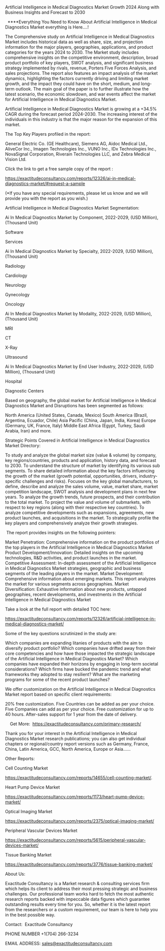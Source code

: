 Artificial Intelligence in Medical Diagnostics Market Growth 2024 Along with Business Insights and Forecast to 2030

  ****Everything You Need to Know About Artificial Intelligence in Medical Diagnostics Market everything is Here....!

The Comprehensive study on Artificial Intelligence in Medical Diagnostics Market includes historical data as well as share, size, and projection information for the major players, geographies, applications, and product categories for the years 2024 to 2030. The Market study includes comprehensive insights on the competitive environment, description, broad product portfolio of key players, SWOT analysis, and significant business strategy implemented by rivals, revenue, Porters Five Forces Analysis, and sales projections. The report also features an impact analysis of the market dynamics, highlighting the factors currently driving and limiting market growth, and the impact they could have on the short, medium, and long-term outlook. The main goal of the paper is to further illustrate how the latest scenario, the economic slowdown, and war events affect the market for Artificial Intelligence in Medical Diagnostics Market.

Artificial Intelligence in Medical Diagnostics Market is growing at a +34.5% CAGR during the forecast period 2024-2030. The increasing interest of the individuals in this industry is that the major reason for the expansion of this market.

The Top Key Players profiled in the report: 

General Electric Co. (GE Healthcare), Siemens AG, Aidoc Medical Ltd., AliveCor Inc., Imagen Technologies Inc., VUNO Inc., IDx Technologies Inc., NovaSignal Corporation, Riverain Technologies LLC, and Zebra Medical Vision Ltd.

Click the link to get a free sample copy of the report :

https://exactitudeconsultancy.com/reports/12326/ai-in-medical-diagnostics-market/#request-a-sample

(*If you have any special requirements, please let us know and we will provide you with the report as you wish.)

Artificial Intelligence in Medical Diagnostics Market Segmentation:

Ai In Medical Diagnostics Market by Component, 2022-2029, (USD Million), (Thousand Unit)

Software

Services

Ai In Medical Diagnostics Market by Specialty, 2022-2029, (USD Million), (Thousand Unit)

Radiology

Cardiology

Neurology

Gynecology

Oncology

Ai In Medical Diagnostics Market by Modality, 2022-2029, (USD Million), (Thousand Unit)

MRI

CT

X-Ray

Ultrasound

Ai In Medical Diagnostics Market by End User Industry, 2022-2029, (USD Million), (Thousand Unit)

Hospital

Diagnostic Centers

Based on geography, the global market for Artificial Intelligence in Medical Diagnostics Market and Disruptions has been segmented as follows:

North America (United States, Canada, Mexico)
South America (Brazil, Argentina, Ecuador, Chile)
Asia Pacific (China, Japan, India, Korea)
Europe (Germany, UK, France, Italy)
Middle East Africa (Egypt, Turkey, Saudi Arabia, Iran) and more.

Strategic Points Covered in Artificial Intelligence in Medical Diagnostics Market Directory:

To study and analyze the global market size (value & volume) by company, key regions/countries, products and application, history data, and forecast to 2030.
To understand the structure of market by identifying its various sub segments.
To share detailed information about the key factors influencing the growth of the market (growth potential, opportunities, drivers, industry-specific challenges and risks).
Focuses on the key global manufacturers, to define, describe and analyze the sales volume, value, market share, market competition landscape, SWOT analysis and development plans in next few years.
To analyze the growth trends, future prospects, and their contribution to the total market.
To project the value and volume of submarkets, with respect to key regions (along with their respective key countries).
To analyze competitive developments such as expansions, agreements, new product launches, and acquisitions in the market.
To strategically profile the key players and comprehensively analyze their growth strategies.

 The report provides insights on the following pointers:

Market Penetration: Comprehensive information on the product portfolios of the top players in the Artificial Intelligence in Medical Diagnostics Market
Product Development/Innovation: Detailed insights on the upcoming technologies, R&D activities, and product launches in the market.
Competitive Assessment: In-depth assessment of the Artificial Intelligence in Medical Diagnostics Market strategies, geographic and business segments of the leading players in the market.
Market Development: Comprehensive information about emerging markets. This report analyzes the market for various segments across geographies.
Market Diversification: Exhaustive information about new products, untapped geographies, recent developments, and investments in the Artificial Intelligence in Medical Diagnostics Market

Take a look at the full report with detailed TOC here:

https://exactitudeconsultancy.com/reports/12326/artificial-intelligence-in-medical-diagnostics-market/

Some of the key questions scrutinized in the study are:

Which companies are expanding litanies of products with the aim to diversify product portfolio?
Which companies have drifted away from their core competencies and how have those impacted the strategic landscape of the Artificial Intelligence in Medical Diagnostics Market?
Which companies have expanded their horizons by engaging in long-term societal considerations?
Which firms have bucked the pandemic trend and what frameworks they adopted to stay resilient?
What are the marketing programs for some of the recent product launches?

We offer customization on the Artificial Intelligence in Medical Diagnostics Market report based on specific client requirements:

20% free customization.
Five Countries can be added as per your choice.
Five Companies can add as per your choice.
Free customization for up to 40 hours.
After-sales support for 1 year from the date of delivery.

    Get More:  https://exactitudeconsultancy.com/primary-research/

Thank you for your interest in the Artificial Intelligence in Medical Diagnostics Market research publications; you can also get individual chapters or regional/country report versions such as Germany, France, China, Latin America, GCC, North America, Europe or Asia……

Other Reports:

Cell Counting Market

https://exactitudeconsultancy.com/reports/14655/cell-counting-market/.

Heart Pump Device Market

https://exactitudeconsultancy.com/reports/1173/heart-pump-device-market/

Optical Imaging Market

https://exactitudeconsultancy.com/reports/2375/optical-imaging-market/

Peripheral Vascular Devices Market

https://exactitudeconsultancy.com/reports/5615/peripheral-vascular-devices-market/

Tissue Banking Market

https://exactitudeconsultancy.com/reports/3776/tissue-banking-market/

About Us:

Exactitude Consultancy is a Market research & consulting services firm which helps its client to address their most pressing strategic and business challenges. Our professional team works hard to fetch the most authentic research reports backed with impeccable data figures which guarantee outstanding results every time for you. So, whether it is the latest report from the researchers or a custom requirement, our team is here to help you in the best possible way.

Contact:  Exactitude Consultancy

PHONE NUMBER +1(704) 266-3234

EMAIL ADDRESS: sales@exactitudeconsultancy.com
